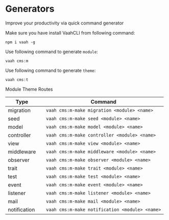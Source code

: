 # Generators

Improve your productivity via quick command generator

Make sure you have install VaahCLI from following command:

```
npm i vaah -g
```


Use following command to generate `module`:

```
vaah cms:m
```


Use following command to generate `theme`:

```
vaah cms:t
```

Module Theme Routes

| Type         |      | Command                                      |
| ------------ | ---- | -------------------------------------------- |
| migration    |      | `vaah cms:m-make migration <module> <name>`    |
| seed         |      | `vaah cms:m-make seed <module> <name>`         |
| model        |      | `vaah cms:m-make model <module> <name>`        |
| controller   |      | `vaah cms:m-make controller <module> <name>`   |
| view         |      | `vaah cms:m-make view <module> <name>`         |
| middleware   |      | `vaah cms:m-make middleware <module> <name>`   |
| observer     |      | `vaah cms:m-make observer <module> <name>`     |
| trait        |      | `vaah cms:m-make trait <module> <name>`        |
| test         |      | `vaah cms:m-make test <module> <name>`         |
| event        |      | `vaah cms:m-make event <module> <name>`        |
| listener     |      | `vaah cms:m-make listener <module> <name>`     |
| mail         |      | `vaah cms:m-make mail <module> <name>`         |
| notification |      | `vaah cms:m-make notification <module> <name>` |